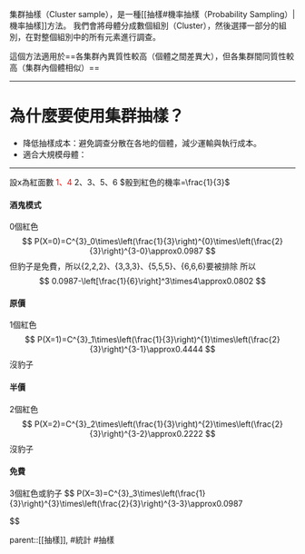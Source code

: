 集群抽樣（Cluster sample），是一種[[抽樣#機率抽樣（Probability Sampling）|機率抽樣]]方法。
我們會將母體分成數個組別（Cluster），然後選擇一部分的組別，在對整個組別中的所有元素進行調查。

這個方法適用於==各集群內異質性較高（個體之間差異大），但各集群間同質性較高（集群內個體相似）==
- - -
# 為什麼要使用集群抽樣？
- 降低抽樣成本：避免調查分散在各地的個體，減少運輸與執行成本。
- 適合大規模母體：
- - -

設x為紅面數
<font color=red>1、4</font>
2、3、5、6
$骰到紅色的機率=\frac{1}{3}$
#### 酒鬼模式
0個紅色
$$
P(X=0)=C^{3}_0\times\left(\frac{1}{3}\right)^{0}\times\left(\frac{2}{3}\right)^{3-0}\approx0.0987
$$
但豹子是免費，所以{2,2,2}、{3,3,3}、{5,5,5}、{6,6,6}要被排除
所以
$$
0.0987-\left[\frac{1}{6}\right]^3\times4\approx0.0802
$$
#### 原價
1個紅色
$$
P(X=1)=C^{3}_1\times\left(\frac{1}{3}\right)^{1}\times\left(\frac{2}{3}\right)^{3-1}\approx0.4444
$$
沒豹子
#### 半價
2個紅色
$$
P(X=2)=C^{3}_2\times\left(\frac{1}{3}\right)^{2}\times\left(\frac{2}{3}\right)^{3-2}\approx0.2222
$$
沒豹子
#### 免費
3個紅色或豹子
$$
P(X=3)=C^{3}_3\times\left(\frac{1}{3}\right)^{3}\times\left(\frac{2}{3}\right)^{3-3}\approx0.0987

$$


parent::[[抽樣]],
#統計 #抽樣

